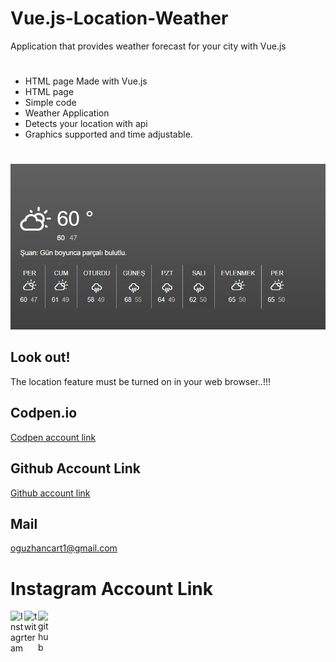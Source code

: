 # Vue.js-Location-Weather
Application that provides weather forecast for your city with Vue.js
#
- HTML page Made with Vue.js
- HTML page
- Simple code
- Weather Application
- Detects your location with api
- Graphics supported and time adjustable.
#
<img src="hava_durumu.png"></img>
## Look out!
The location feature must be turned on in your web browser..!!!
## Codpen.io
[Codpen account link](https://codepen.io/oguzhan1881)
## Github Account Link
[Github account link](https://github.com/oguzhan18)
## Mail
oguzhancart1@gmail.com
# Instagram Account Link
<a target="_blank" href="https://www.instagram.com/oguzhan_cart/">
  <img align="left" alt="Instagram" width="22px" src="https://cdn.jsdelivr.net/npm/simple-icons@v3/icons/instagram.svg" />
</a>
<a target="_blank" href="https://twitter.com/OguzhanCart">
  <img align="left" alt="twitter" width="22px" src="https://cdn.jsdelivr.net/npm/simple-icons@v3/icons/twitter.svg" />
</a>
<a target="_blank" href="https://github.com/oguzhan18">
  <img align="left" alt="github" width="22px" src="https://cdn.jsdelivr.net/npm/simple-icons@v3/icons/github.svg" />
</a>
